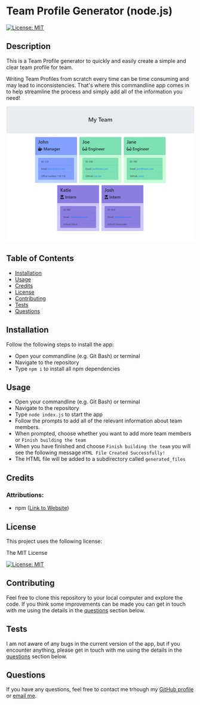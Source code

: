 # Team Profile Generator (node.js)

[![License: MIT](https://img.shields.io/badge/License-MIT-yellow.svg)](https://opensource.org/licenses/MIT)

## Description

This is a Team Profile generator to quickly and easily create a simple and clear team profile for team.

Writing Team Profiles from scratch every time can be time consuming and may lead to inconsistencies. That's where this commandline app comes in to help streamline the process and simply add all of the information you need!

![Example Team Profile](./assets/images/example-team-profile.png "Example Team Profile")

## Table of Contents

- [Installation](#installation)
- [Usage](#usage)
- [Credits](#credits)
- [License](#license)
- [Contributing](#contributing)
- [Tests](#tests)
- [Questions](#questions)

## Installation

Follow the following steps to install the app:

- Open your commandline (e.g. Git Bash) or terminal
- Navigate to the repository
- Type ```npm i``` to install all npm dependencies

## Usage

- Open your commandline (e.g. Git Bash) or terminal
- Navigate to the repository
- Type ```node index.js``` to start the app
- Follow the prompts to add all of the relevant information about team members.
- When prompted, choose whether you want to add more team members or ```Finish building the team```
- When you have finished and choose ```Finish building the team``` you will see the following message ```HTML File Created Successfully!```
- The HTML file will be added to a subdirectory called ```generated_files```

## Credits

### Attributions:

- npm ([Link to Website](https://www.npmjs.com))

## License

This project uses the following license:

The MIT License

[![License: MIT](https://img.shields.io/badge/License-MIT-yellow.svg)](https://opensource.org/licenses/MIT)

## Contributing

Feel free to clone this repository to your local computer and explore the code. If you think some improvements can be made you can get in touch with me using the details in the [questions](#questions) section below.

## Tests

I am not aware of any bugs in the current version of the app, but if you encounter anything, please get in touch with me using the details in the [questions](#questions) section below.

## Questions

If you have any questions, feel free to contact me trhough my [GitHub profile](https://github.com/dalvat) or [email me](mailto:dmlswebdev@gmail.com).
